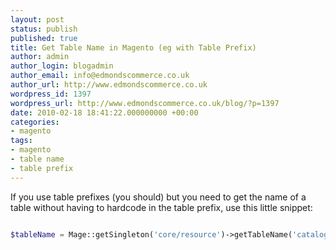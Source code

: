 ```yaml
---
layout: post
status: publish
published: true
title: Get Table Name in Magento (eg with Table Prefix)
author: admin
author_login: blogadmin
author_email: info@edmondscommerce.co.uk
author_url: http://www.edmondscommerce.co.uk
wordpress_id: 1397
wordpress_url: http://www.edmondscommerce.co.uk/blog/?p=1397
date: 2010-02-18 18:41:22.000000000 +00:00
categories:
- magento
tags:
- magento
- table name
- table prefix
---
```

If you use table prefixes (you should) but you need to get the name of a table without having to hardcode in the table prefix, use this little snippet:

```php

$tableName = Mage::getSingleton('core/resource')->getTableName('catalog_product_option');

```
